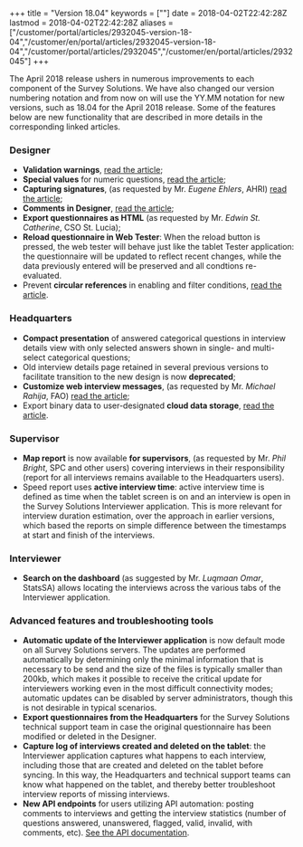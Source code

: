 ﻿+++
title = "Version 18.04"
keywords = [""]
date = 2018-04-02T22:42:28Z
lastmod = 2018-04-02T22:42:28Z
aliases = ["/customer/portal/articles/2932045-version-18-04","/customer/en/portal/articles/2932045-version-18-04","/customer/portal/articles/2932045","/customer/en/portal/articles/2932045"]
+++

The April 2018 release ushers in numerous improvements to each component
of the Survey Solutions. We have also changed our version numbering
notation and from now on will use the YY.MM notation for new versions,
such as 18.04 for the April 2018 release. Some of the features below are
new functionality that are described in more details in the
corresponding linked articles.

### Designer

-   **Validation warnings**, [read the
    article](/questionnaire-designer/validation-warnings);
-   **Special values** for numeric questions, [read the
    article](/questionnaire-designer/special-values-for-numeric-questions);
-   **Capturing signatures**, (as requested by Mr. *Eugene Ehlers*,
    AHRI) [read the
    article](http://support.mysurvey.solutions/customer/en/portal/articles/2931992);
-   **Comments in Designer**, [read the
    article](http://support.mysurvey.solutions/customer/en/portal/articles/2932008);
-   **Export questionnaires as HTML** (as requested by Mr. *Edwin St.
    Catherine*, CSO St. Lucia);
-   **Reload questionnaire in Web Tester**: When the reload button is
    pressed, the web tester will behave just like the tablet Tester
    application: the questionnaire will be updated to reflect recent
    changes, while the data previously entered will be preserved and all
    condtions re-evaluated.
-   Prevent **circular references** in enabling and filter conditions,
    [read the article](/questionnaire-designer/circular-references). 

### Headquarters

-   **Compact presentation** of answered categorical questions in
    interview details view with only selected answers shown in single-
    and multi-select categorical questions;
-   Old interview details page retained in several previous versions to
    facilitate transition to the new design is now **deprecated**;
-   **Customize web interview messages**, (as requested by Mr. *Michael
    Rahija*, FAO) [read the
    article](/headquarters/customize-web-interview-messages);
-   Export binary data to user-designated **cloud data storage**, [read
    the article](/headquarters/export-to-cloud-storage).

### Supervisor

-   **Map report** is now available **for supervisors**, (as requested
    by Mr. *Phil Bright*, SPC and other users) covering interviews in
    their responsibility (report for all interviews remains available to
    the Headquarters users).
-   Speed report uses **active interview time**: active interview time
    is defined as time when the tablet screen is on and an interview is
    open in the Survey Solutions Interviewer application. This is more
    relevant for interview duration estimation, over the approach in
    earlier versions, which based the reports on simple difference
    between the timestamps at start and finish of the interviews.

### Interviewer

-   **Search on the dashboard** (as suggested by Mr. *Luqmaan Omar*,
    StatsSA) allows locating the interviews across the various tabs of
    the Interviewer application.

### Advanced features and troubleshooting tools

-   **Automatic update of the Interviewer application** is now default
    mode on all Survey Solutions servers. The updates are performed
    automatically by determining only the minimal information that is
    necessary to be send and the size of the files is typically smaller
    than 200kb, which makes it possible to receive the critical update
    for interviewers working even in the most difficult connectivity
    modes; automatic updates can be disabled by server administrators,
    though this is not desirable in typical scenarios.
-   **Export questionnaires from the Headquarters** for the Survey
    Solutions technical support team in case the original questionnaire
    has been modified or deleted in the Designer.
-   **Capture log of interviews created and deleted on the tablet**: the
    Interviewer application captures what happens to each interview,
    including those that are created and deleted on the tablet before
    syncing. In this way, the Headquarters and technical support teams
    can know what happened on the tablet, and thereby better
    troubleshoot interview reports of missing interviews.
-   **New API endpoints** for users utilizing API automation: posting
    comments to interviews and getting the interview statistics (number
    of questions answered, unanswered, flagged, valid, invalid, with
    comments, etc). [See the API
    documentation](https://demo.mysurvey.solutions/apidocs/index).
